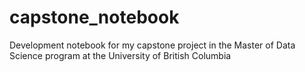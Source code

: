 # capstone_notebook

Development notebook for my capstone project in the Master of Data Science program at the University of British Columbia
